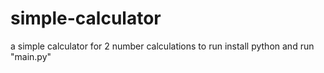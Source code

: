 # simple-calculator
a simple calculator for 2 number calculations
to run install python and run "main.py"
